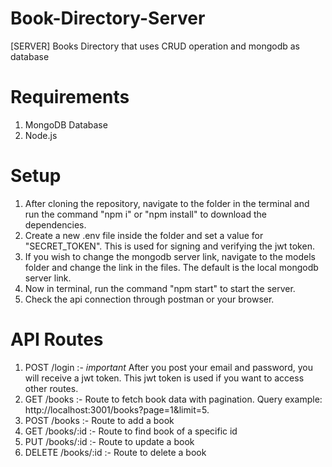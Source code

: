 # Book-Directory-Server
[SERVER] Books Directory that uses CRUD operation and mongodb as database

# Requirements
1. MongoDB Database
2. Node.js

# Setup
1. After cloning the repository, navigate to the folder in the terminal and run the command "npm i" or "npm install" to download the dependencies.
2. Create a new .env file inside the folder and set a value for "SECRET_TOKEN". This is used for signing and verifying the jwt token.
3. If you wish to change the mongodb server link, navigate  to the models folder and change the link in the files. The default is the local mongodb server link.
4. Now in terminal, run the command "npm start" to start the server.
5. Check the api connection through postman or your browser.

# API Routes
1. POST /login :- *important* After you post your email and password, you will receive a jwt token. This jwt token is used if you want to access other routes.
2. GET /books :- Route to fetch book data with pagination. Query example: http://localhost:3001/books?page=1&limit=5.
3. POST /books :- Route to add a book
4. GET /books/:id :- Route to find book of a specific id
5. PUT /books/:id :- Route to update a book
6. DELETE /books/:id :- Route to delete a book


